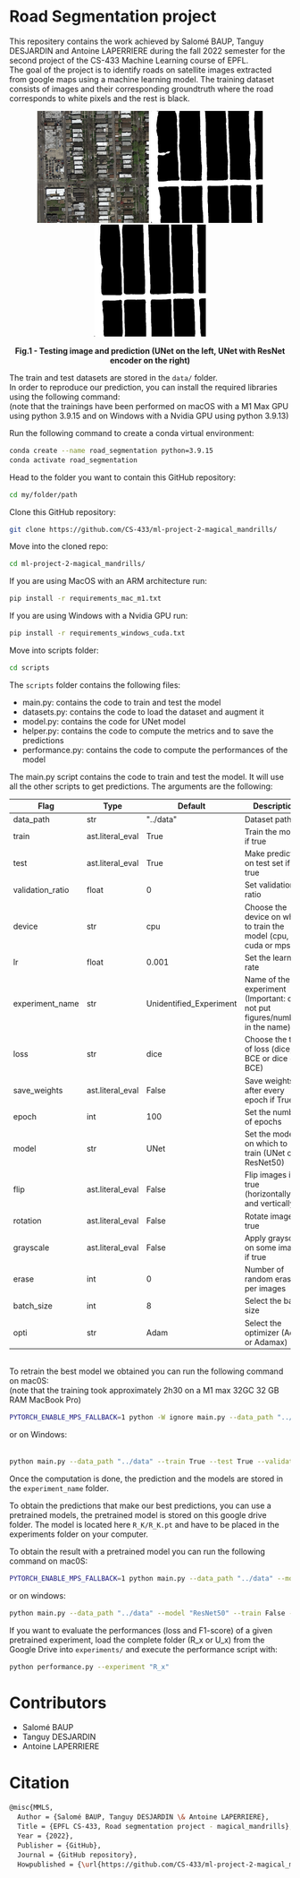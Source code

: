 # Road Segmentation project


This repositery contains the work achieved by Salomé BAUP, Tanguy DESJARDIN and Antoine LAPERRIERE during the fall 2022 semester for the second project of the CS-433 Machine Learning course of EPFL.
\
The goal of the project is to identify roads on satellite images extracted from google maps using a machine learning model. The training dataset consists of images and their corresponding groundtruth where the road corresponds to white pixels and the rest is black.
<p align="center">
<img src="data/test_set_images/test_42/test_42.png" alt="classdiagram"  width="200" title="hover text">
<img src="data/Images_readme/UNET.png"  alt="classdiagram" width="200" >
<img src="data/Images_readme/ResNet.png"  alt="classdiagram" width="200" >
<figcaption align = "center"><b>Fig.1 - Testing image and prediction (UNet on the left, UNet with ResNet encoder on the right)</b></figcaption>
</p>

The train and test datasets are stored in the `data/` folder.
\
In order to reproduce our prediction, you can install the required libraries using the following command:
\
(note that the trainings have been performed on macOS with a M1 Max GPU using python 3.9.15 and on Windows with a Nvidia GPU using python 3.9.13)

Run the following command to create a conda virtual environment:
```bash
conda create --name road_segmentation python=3.9.15
conda activate road_segmentation   
```

Head to the folder you want to contain this GitHub repository:
```bash
cd my/folder/path
```

Clone this GitHub repository:
```bash
git clone https://github.com/CS-433/ml-project-2-magical_mandrills/
```

Move into the cloned repo:
```bash
cd ml-project-2-magical_mandrills/
```

If you are using MacOS with an ARM architecture run:

```bash
pip install -r requirements_mac_m1.txt
```

If you are using Windows with a Nvidia GPU run:

```bash
pip install -r requirements_windows_cuda.txt
```

Move into scripts folder:
```bash
cd scripts
```

The `scripts` folder contains the following files:
* main.py: contains the code to train and test the model
* datasets.py: contains the code to load the dataset and augment it
* model.py: contains the code for UNet model
* helper.py: contains the code to compute the metrics and to save the predictions
* performance.py: contains the code to compute the performances of the model



The main.py script contains the code to train and test the model. It will use all the other scripts to get predictions. The arguments are the following:

| Flag                  | Type             | Default                 | Description                                                                     | 
| --------------------- |------------------|-------------------------|---------------------------------------------------------------------------------|
| data_path             | str              | "../data"               | Dataset path.                                                                   |
| train                 | ast.literal_eval | True                    | Train the model if true                                                         |
| test                  | ast.literal_eval | True                    | Make prediction on test set if true                                             |
| validation_ratio      | float            | 0                       | Set validation ratio                                                            |
| device                | str              | cpu                     | Choose the device on which to train the model (cpu, cuda or mps)                |
| lr                    | float            | 0.001                   | Set the learning rate                                                           |
| experiment_name       | str              | Unidentified_Experiment | Name of the experiment (Important: do not put figures/numbers in the name)      |
| loss                  | str              | dice                    | Choose the type of loss (dice, BCE or dice + BCE)                               |
| save_weights          | ast.literal_eval | False                   | Save weights after every epoch if True                                          |
| epoch                 | int              | 100                     | Set the number of epochs                                                        |
| model                 | str              | UNet                    | Set the model on which to train (UNet or ResNet50)                              |
| flip                  | ast.literal_eval | False                   | Flip images if true (horizontally and vertically)                               |
| rotation              | ast.literal_eval | False                   | Rotate images if true                                                           |
| grayscale             | ast.literal_eval | False                   | Apply grayscale on some images if true                                          |
| erase                 | int              | 0                       | Number of random erase per images                                               |
| batch_size            | int              | 8                       | Select the batch size                                                           |
| opti                  | str              | Adam                    | Select the optimizer (Adam or Adamax)                                           |

\
To retrain the best model we obtained you can run the following command on mac0S:
\
(note that the training took approximately 2h30 on a M1 max 32GC 32 GB RAM MacBook Pro)
```bash
PYTORCH_ENABLE_MPS_FALLBACK=1 python -W ignore main.py --data_path "../data" --train True --test True --validation_ratio 0.2 --device "mps" --lr 0.001 --experiment_name "R_K" --loss "dice" --save_weights True --epochs 100 --model "ResNet50" --flip True --rotation True --grayscale True --erase 5 --batch_size 32 --opti "Adam"
```

or on Windows:

```bash

python main.py --data_path "../data" --train True --test True --validation_ratio 0.2 --device "cuda" --lr 0.001 --experiment_name "R_K" --loss "dice" --save_weights True --epochs 100 --model "ResNet50" --flip True --rotation True --grayscale True --erase 5 --batch_size 32 --opti "Adam"
```

Once the computation is done, the prediction and the models are stored in the `experiment_name` folder.


To obtain the predictions that make our best predictions, you can use a pretrained models, the pretrained model is stored on this google drive folder. The model is located here `R_K/R_K.pt` and have to be placed in the experiments folder on your computer.


To obtain the result with a pretrained model you can run the following command on mac0S:
```bash
PYTORCH_ENABLE_MPS_FALLBACK=1 python main.py --data_path "../data" --model "ResNet50" --train False --test True --device "mps" --weights_path "../experiments/R_K/R_K.pt" --experiment_name "R_K"
```

or on windows:

```bash
python main.py --data_path "../data" --model "ResNet50" --train False --test True --device "cuda" --weights_path "../experiments/R_K/R_K.pt" --experiment_name "R_K"
```

If you want to evaluate the performances (loss and F1-score) of a given pretrained experiment, load the complete folder (R_x or U_x) from the Google Drive into `experiments/` and execute the performance script with:
```bash
python performance.py --experiment "R_x"
```

# Contributors
* Salomé BAUP
* Tanguy DESJARDIN
* Antoine LAPERRIERE

# Citation
```bash
@misc{MMLS,
  Author = {Salomé BAUP, Tanguy DESJARDIN \& Antoine LAPERRIERE},
  Title = {EPFL CS-433, Road segmentation project - magical_mandrills},
  Year = {2022},
  Publisher = {GitHub},
  Journal = {GitHub repository},
  Howpublished = {\url{https://github.com/CS-433/ml-project-2-magical_mandrills}}
```
